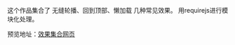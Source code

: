 这个作品集合了 无缝轮播、回到顶部、懒加载 几种常见效果。
用requirejs进行模块化处理。

预览地址：[效果集合网页](https://zhoupenghui0913.github.io/moudle-plugin-page/index.html)